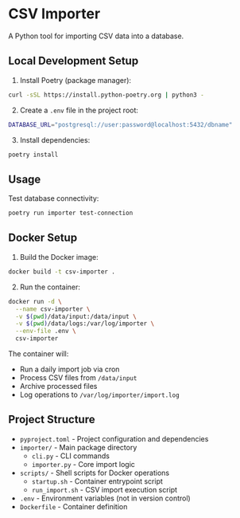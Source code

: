 # CSV Importer

A Python tool for importing CSV data into a database.

## Local Development Setup

1. Install Poetry (package manager):
```bash
curl -sSL https://install.python-poetry.org | python3 -
```

2. Create a `.env` file in the project root:
```bash
DATABASE_URL="postgresql://user:password@localhost:5432/dbname"
```

3. Install dependencies:
```bash
poetry install
```

## Usage

Test database connectivity:
```bash
poetry run importer test-connection
```

## Docker Setup

1. Build the Docker image:
```bash
docker build -t csv-importer .
```

2. Run the container:
```bash
docker run -d \
  --name csv-importer \
  -v $(pwd)/data/input:/data/input \
  -v $(pwd)/data/logs:/var/log/importer \
  --env-file .env \
  csv-importer
```

The container will:
- Run a daily import job via cron
- Process CSV files from `/data/input`
- Archive processed files
- Log operations to `/var/log/importer/import.log`

## Project Structure

- `pyproject.toml` - Project configuration and dependencies
- `importer/` - Main package directory
  - `cli.py` - CLI commands
  - `importer.py` - Core import logic
- `scripts/` - Shell scripts for Docker operations
  - `startup.sh` - Container entrypoint script
  - `run_import.sh` - CSV import execution script
- `.env` - Environment variables (not in version control)
- `Dockerfile` - Container definition
